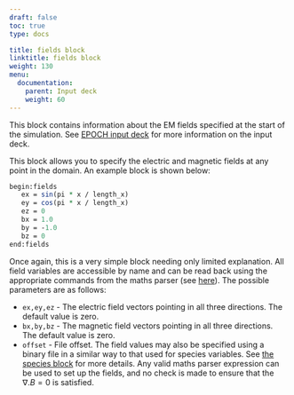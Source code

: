 ```yaml
---
draft: false
toc: true
type: docs

title: fields block
linktitle: fields block
weight: 130
menu:
  documentation:
    parent: Input deck
    weight: 60
---
```


This block contains information about the EM fields specified at the
start of the simulation. See [EPOCH input
deck][Input_deck] for more information on the input
deck.

This block allows you to specify the electric and magnetic fields at any
point in the domain. An example block is shown below:

```perl
begin:fields
   ex = sin(pi * x / length_x)
   ey = cos(pi * x / length_x)
   ez = 0
   bx = 1.0
   by = -1.0
   bz = 0
end:fields
```

Once again, this is a very simple block needing only limited
explanation. All field variables are accessible by name and can be read
back using the appropriate commands from the maths parser (see
[here][Maths_parser__constants]). The possible
parameters are as follows:
- `ex,ey,ez` - The electric field vectors pointing in all
three directions. The default value is zero.
- `bx,by,bz` - The magnetic field vectors pointing in all
three directions. The default value is zero.
- `offset` - File offset. The field values may also be
specified using a binary file in a similar way to that used for species
variables. See [the species block][Input_deck_species]
for more details.
Any valid maths parser expression can be used to set up the fields, and
no check is made to ensure that the $\nabla.B = 0$ is satisfied.



<!-- ########################  Cross references  ######################## -->


[Input_deck]: /documentation/input_deck/input_deck
[Input_deck_species]: /documentation/input_deck/input_deck_species
[Maths_parser__constants]: /documentation/code_details/maths_parser#constants
